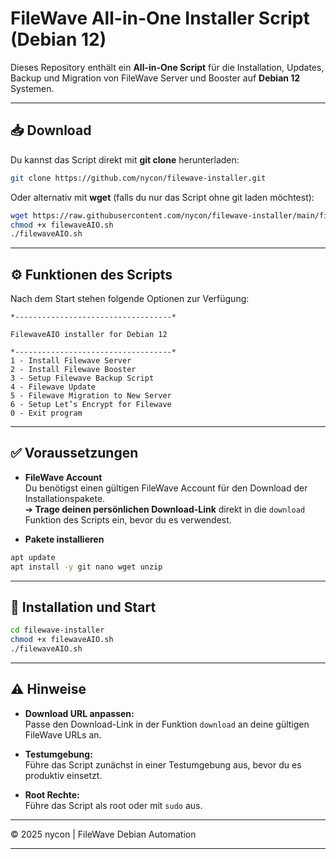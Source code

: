 
# FileWave All-in-One Installer Script (Debian 12)

Dieses Repository enthält ein **All-in-One Script** für die Installation, Updates, Backup und Migration von FileWave Server und Booster auf **Debian 12** Systemen.

---

## 📥 Download

Du kannst das Script direkt mit **git clone** herunterladen:

```bash
git clone https://github.com/nycon/filewave-installer.git
```

Oder alternativ mit **wget** (falls du nur das Script ohne git laden möchtest):

```bash
wget https://raw.githubusercontent.com/nycon/filewave-installer/main/filewaveAIO.sh
chmod +x filewaveAIO.sh
./filewaveAIO.sh
```

---

## ⚙️ Funktionen des Scripts

Nach dem Start stehen folgende Optionen zur Verfügung:

```text
*-----------------------------------*

FilewaveAIO installer for Debian 12

*-----------------------------------*
1 - Install Filewave Server
2 - Install Filewave Booster
3 - Setup Filewave Backup Script
4 - Filewave Update
5 - Filewave Migration to New Server
6 - Setup Let’s Encrypt for Filewave
0 - Exit program
```

---

## ✅ Voraussetzungen

- **FileWave Account**  
  Du benötigst einen gültigen FileWave Account für den Download der Installationspakete.  
  ➔ **Trage deinen persönlichen Download-Link** direkt in die `download` Funktion des Scripts ein, bevor du es verwendest.

- **Pakete installieren**

```bash
apt update
apt install -y git nano wget unzip
```

---

## 🚀 Installation und Start

```bash
cd filewave-installer
chmod +x filewaveAIO.sh
./filewaveAIO.sh
```

---

## ⚠️ Hinweise

- **Download URL anpassen:**  
  Passe den Download-Link in der Funktion `download` an deine gültigen FileWave URLs an.

- **Testumgebung:**  
  Führe das Script zunächst in einer Testumgebung aus, bevor du es produktiv einsetzt.

- **Root Rechte:**  
  Führe das Script als root oder mit `sudo` aus.

---

© 2025 nycon | FileWave Debian Automation

---
